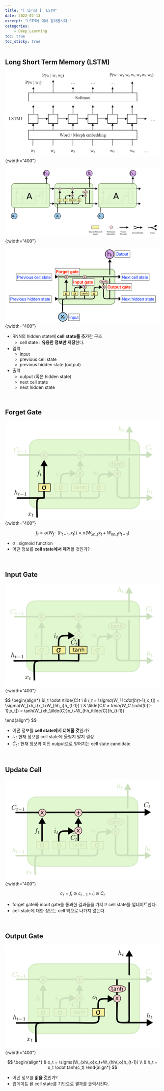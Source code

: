 ```yaml
---
title: "[ 딥러닝 ]  LSTM"
date: 2022-02-13
excerpt: "LSTM에 대해 알아봅시다."
categories: 
    - Deep_Learning
toc: true
toc_sticky: true
---
```



## Long Short Term Memory (LSTM)

![LSTM 구조.jpg](/assets/images/posts/deep_learning/lstm/1.jpg){:width="400"}

![Untitled](/assets/images/posts/deep_learning/lstm/2.png){:width="400"}

![LSTM cell 구조.png](/assets/images/posts/deep_learning/lstm/3.png){:width="400"}

- RNN의 hidden state에 **cell state를 추가**한 구조
    - cell state : **유용한 정보만 저장**한다.
- 입력
    - input
    - previous cell state
    - previous hidden state (output)
- 출력
    - output (혹은 hidden state)
    - next cell state
    - next hidden state

<br/>  

## Forget Gate

![Untitled](/assets/images/posts/deep_learning/lstm/4.png){:width="400"}

$$
f_t 
= \sigma(W_f \cdot[h_{t-1},x_t])
= \sigma(W_{xh\_f}x_t+W_{hh\_f}h_{t-1})
$$

- $\sigma$ : sigmoid function
- 어떤 정보를 **cell state에서 제거**할 것인가?

<br/>

## Input Gate

![Untitled](/assets/images/posts/deep_learning/lstm/5.png){:width="400"}

$$
\begin{align*}
&i_t \odot \tilde{C}_t
\\
& i_t 
= \sigma(W_i \cdot[h_{t-1},x_t])
= \sigma(W_{xh\_i}x_t+W_{hh\_i}h_{t-1})
\\
& \tilde{C}_t 
= tanh(W_C \cdot[h_{t-1},x_t])
= tanh(W_{xh\_\tilde{C}}x_t+W_{hh\_\tilde{C}}h_{t-1})

\end{align*}
$$

- 어떤 정보를 **cell state에서 더해줄 것**인가?
- $i_t$ : 현재 정보를 cell state에 올릴지 말지 결정
- $\tilde{C}_t$ : 현재 정보와 이전 output으로 얻어지는 cell state candidate

<br/>

## Update Cell

![Untitled](/assets/images/posts/deep_learning/lstm/6.png){:width="400"}

$$
c_t=f_t \odot c_{t-1}+i_t \odot \tilde{C}_t
$$

- forget gate와 input gate를 통과한 결과들을 가지고 cell state를 업데이트한다.
- cell state에 대한 정보는 cell 밖으로 나가지 않는다.

<br/>

## Output Gate

![Untitled](/assets/images/posts/deep_learning/lstm/7.png){:width="400"}

$$
\begin{align*}
& o_t = \sigma(W_{xh\_o}x_t+W_{hh\_o}h_{t-1})
\\
& h_t = o_t \odot tanh(c_t)
\end{align*}
$$

- 어떤 정보를 **읽을 것**인가?
- 업데이트 된 cell state를 기반으로 결과를 출력시킨다.

